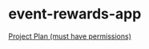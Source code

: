 # event-rewards-app

[Project Plan (must have permissions)](https://docs.google.com/document/d/1KW6KomFtHgLSaAg0Y7VFPoCkCweqfRgp7rLaovtx7m4/edit?usp=sharing)

